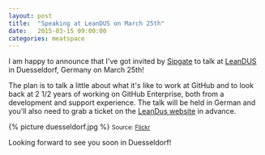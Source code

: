 ```yaml
---
layout: post
title:  "Speaking at LeanDUS on March 25th"
date:   2015-03-15 09:00:00
categories: meatspace
---
```


I am happy to announce that I've got invited by [Sipgate](http://www.sipgate.de/) to talk at [LeanDUS](https://www.leandus.de/) in Duesseldorf, Germany on March 25th!

The plan is to talk a little about what it's like to work at GitHub and to look back at 2 1/2 years of working on GitHub Enterprise, both from a development and support experience. The talk will be held in German and you'll also need to grab a ticket on the [LeanDus website](https://www.leandus.de/) in advance.

{% picture duesseldorf.jpg %}
<small>Source: [Flickr](http://www.flickr.com/photos/friedrichs/9358323299)</small>

Looking forward to see you soon in Duesseldorf!
